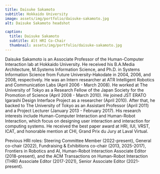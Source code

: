 ```yaml
---
title: Daisuke Sakamoto
subtitle: Hokkaido University
image: assets/img/portfolio/daisuke-sakamoto.jpg
alt: Daisuke Sakamoto headshot

caption:
  title: Daisuke Sakamoto
  subtitle: Alt HRI Co-Chair
  thumbnail: assets/img/portfolio/daisuke-sakamoto.jpg
---
```


Daisuke Sakamoto is an Associate Professor of the Human-Computer Interaction lab at Hokkaido University. He received his B.A.Media Architecture, M.Systems Information Science, and Ph.D. in Systems Information Science from Future University-Hakodate in 2004, 2006, and 2008, respectively. He was an Intern researcher at ATR Intelligent Robotics and Communication Labs (April 2006 - March 2008). He worked at The University of Tokyo as a Research Fellow of the Japan Society for the Promotion of Science (April 2008 - March 2010). He joined JST ERATO Igarashi Design Interface Project as a researcher (April 2010). After that, he backed to The University of Tokyo as an Assistant Professor (April 2011) and a Project Lecturer (January 2013 - February 2017). His research interests include Human-Computer Interaction and Human-Robot Interaction, which focus on designing user interaction and interaction for computing systems. He received the best paper award at HRI, IUI, VRST, ICAT, and honorable mention at CHI, Grand Prix du Jury at Laval Virtual.

Previous HRI roles: Steering Committee Member (2022-present), General co-chair (2022), Fundraising & Exhibitions co-chair (2013, 2025-2017), Frontiers in Robotics and AI, Human-Robot Interaction Associate Editor (2018-present), and the ACM Transactions on Human-Robot Interaction (THRI) Associate Editor (2017-2021), Senior Associate Editor (2021-present). 
